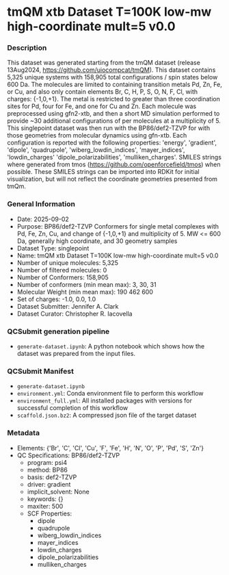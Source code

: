 # tmQM xtb Dataset T=100K low-mw high-coordinate mult=5 v0.0

### Description

This dataset was generated starting from the tmQM dataset (release 13Aug2024, https://github.com/uiocompcat/tmQM). 
This dataset contains 5,325 unique systems with 158,905 total configurations / spin states below 600 Da.  The molecules are 
limited to containing transition metals Pd, Zn, Fe, or Cu, and also only contain elements Br, C, H, P, S, O, N, F, Cl,
with charges: {-1,0,+1}. The metal is restricted to greater than three coordination sites for Pd, four for Fe, 
and one for Cu and Zn. Each molecule was preprocessed using gfn2-xtb, and then a short MD simulation
performed to provide ~30 additional configurations of per molecules at a multiplicity of 5. This
singlepoint dataset was then run with the BP86/def2-TZVP for with those geometries from molecular dynamics using
 gfn-xtb. Each configuration is reported with the following properties: 'energy', 'gradient', 'dipole', 'quadrupole',
'wiberg_lowdin_indices', 'mayer_indices', 'lowdin_charges' 'dipole_polarizabilities', 'mulliken_charges'. SMILES
strings where generated from tmos (https://github.com/openforcefield/tmos) when possible. These SMILES strings can be
imported into RDKit for initial visualization, but will not reflect the coordinate geometries presented from tmQm.

### General Information

- Date: 2025-09-02
- Purpose: BP86/def2-TZVP Conformers for single metal complexes with Pd, Fe, Zn, Cu, and change of {-1,0,+1} and multiplicity of 5. MW <= 600 Da, generally high coordinate, and 30 geometry samples
- Dataset Type: singlepoint
- Name: tmQM xtb Dataset T=100K low-mw high-coordinate mult=5 v0.0
- Number of unique molecules: 5,325
- Number of filtered molecules: 0
- Number of Conformers: 158,905
- Number of conformers (min mean max): 3, 30, 31
- Molecular Weight (min mean max): 190 462 600
- Set of charges: -1.0, 0.0, 1.0
- Dataset Submitter: Jennifer A. Clark
- Dataset Curator: Christopher R. Iacovella

### QCSubmit generation pipeline

- `generate-dataset.ipynb`: A python notebook which shows how the dataset was prepared from the input files.

### QCSubmit Manifest

- `generate-dataset.ipynb`
- `environment.yml`: Conda environment file to perform this workflow
- `environment_full.yml`: All installed packages with versions for successful completion of this workflow
- `scaffold.json.bz2`: A compressed json file of the target dataset
 
### Metadata

* Elements: {'Br', 'C', 'Cl', 'Cu', 'F', 'Fe', 'H', 'N', 'O', 'P', 'Pd', 'S', 'Zn'}
* QC Specifications: BP86/def2-TZVP
  * program: psi4
  * method: BP86
  * basis: def2-TZVP
  * driver: gradient
  * implicit_solvent: None
  * keywords: {}
  * maxiter: 500
  * SCF Properties:
    * dipole
    * quadrupole
    * wiberg_lowdin_indices
    * mayer_indices
    * lowdin_charges
    * dipole_polarizabilities
    * mulliken_charges